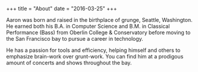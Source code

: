 +++
title = "About"
date = "2016-03-25"
+++

Aaron was born and raised in the birthplace of grunge, Seattle, Washington. He earned both his B.A. in Computer Science and B.M. in Classical Performance (Bass) from Oberlin College & Conservatory before moving to the San Francisco bay to pursue a career in technology.

He has a passion for tools and efficiency, helping himself and others to emphasize brain-work over grunt-work. You can find him at a prodigous amount of concerts and shows throughout the bay.